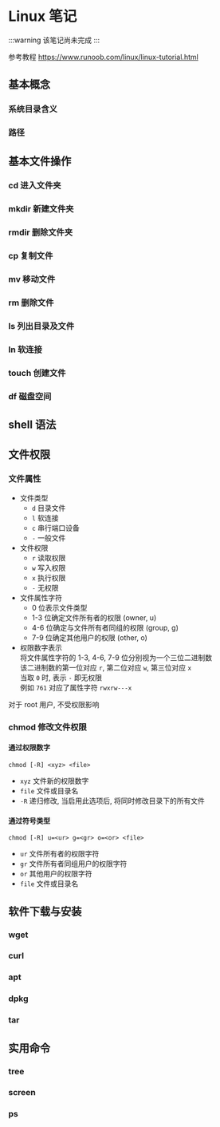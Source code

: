 # Linux 笔记
:::warning 该笔记尚未完成
:::

参考教程 <https://www.runoob.com/linux/linux-tutorial.html>

## 基本概念
### 系统目录含义

### 路径

## 基本文件操作
### cd 进入文件夹

### mkdir 新建文件夹

### rmdir 删除文件夹

### cp 复制文件

### mv 移动文件

### rm 删除文件

### ls 列出目录及文件

### ln 软连接

### touch 创建文件

### df 磁盘空间

## shell 语法

## 文件权限
### 文件属性
* 文件类型
    * `d` 目录文件
    * `l` 软连接
    * `c` 串行端口设备
    * `-` 一般文件
* 文件权限
    * `r` 读取权限
    * `w` 写入权限
    * `x` 执行权限
    * `-` 无权限
* 文件属性字符
    * 0 位表示文件类型
    * 1-3 位确定文件所有者的权限 (owner, u)
    * 4-6 位确定与文件所有者同组的权限 (group, g)
    * 7-9 位确定其他用户的权限 (other, o)
* 权限数字表示  
将文件属性字符的 1-3, 4-6, 7-9 位分别视为一个三位二进制数  
该二进制数的第一位对应 `r`, 第二位对应 `w`, 第三位对应 `x`  
当取 `0` 时, 表示 `-` 即无权限  
例如 `761` 对应了属性字符 `rwxrw---x`

对于 root 用户, 不受权限影响

### chmod 修改文件权限
#### 通过权限数字
`chmod [-R] <xyz> <file>`  

* `xyz` 文件新的权限数字
* `file` 文件或目录名
* `-R` 递归修改, 当启用此选项后, 将同时修改目录下的所有文件

#### 通过符号类型
`chmod [-R] u=<ur> g=<gr> o=<or> <file>`

* `ur` 文件所有者的权限字符
* `gr` 文件所有者同组用户的权限字符
* `or` 其他用户的权限字符
* `file` 文件或目录名

## 软件下载与安装
### wget

### curl

### apt

### dpkg

### tar

## 实用命令
### tree

### screen

### ps
